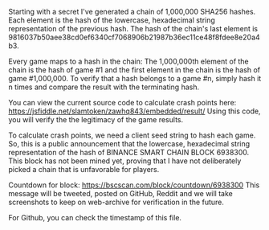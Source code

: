 Starting with a secret I've generated a chain of 1,000,000 SHA256 hashes. Each element is the hash of the lowercase, hexadecimal string representation of the previous hash. The hash of the chain's last element is 9816037b50aee38cd0ef6340cf7068906b21987b36ec11ce48f8fdee8e20a4b3.

Every game maps to a hash in the chain: The 1,000,000th element of the chain is the hash of game #1 and the first element in the chain is the hash of game #1,000,000. To verify that a hash belongs to a game #n, simply hash it n times and compare the result with the terminating hash.

You can view the current source code to calculate crash points here: https://jsfiddle.net/slamtoken/zawhq843/embedded/result/
Using this code, you will verify the the legitimacy of the game results.

To calculate crash points, we need a client seed string to hash each game.  So, this is a public announcement that the lowercase, hexadecimal string representation of the hash of BINANCE SMART CHAIN BLOCK 6938300. This block has not been mined yet, proving that I have not deliberately picked a chain that is unfavorable for players.

Countdown for block: https://bscscan.com/block/countdown/6938300
This message will be tweeted, posted on GitHub, Reddit and we will take screenshots to keep on web-archive for verification in the future.

For Github, you can check the timestamp of this file.
